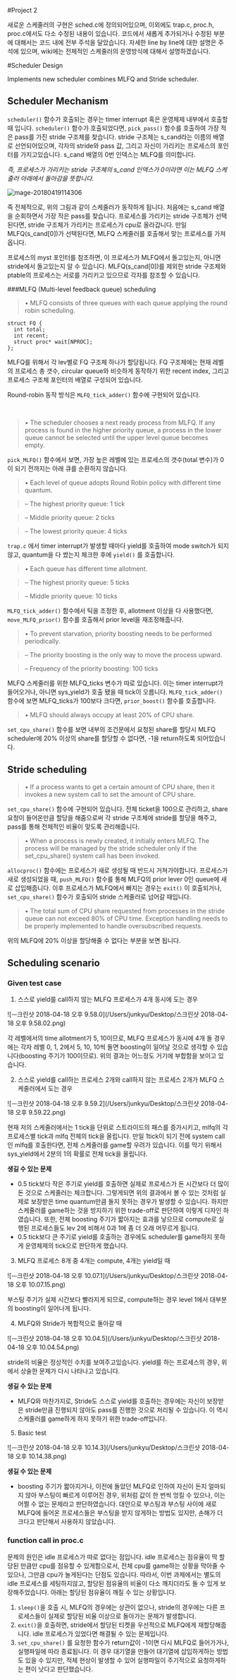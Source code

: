 #Project 2

 새로운 스케줄러의 구현은 sched.c에 정의되어있으며, 이외에도 trap.c, proc.h, proc.c에서도 다소 수정된 내용이 있습니다. 코드에서 새롭게 추가되거나 수정된 부분에 대해서는 코드 내에 전부 주석을 달았습니다. 자세한 line by line에 대한 설명은 주석에 있으며, wiki에는 전체적인 스케줄러의 운영방식에 대해서 설명하겠습니다.



#Scheduler Design

Implements new scheduler combines MLFQ and Stride scheduler.



## Scheduler Mechanism

`scheduler()` 함수가 호출되는 경우는 timer interrupt 혹은 운영체제 내부에서 호출할 때 입니다. `scheduler()` 함수가 호출되었다면, `pick_pass()` 함수를 호출하여 가장 적은 pass를 가진 stride 구조체를 찾습니다. stride 구조체는 s_cand라는 이름의 배열로 선언되어있으며, 각자의 stride와 pass 값, 그리고 자신이 가리키는 프로세스의 포인터를 가지고있습니다. s_cand 배열의 0번 인덱스는 MLFQ를 의미합니다. 

*즉, 프로세스가 가리키는 stride 구조체의 s_cand 인덱스가 0이라면 이는 MLFQ 스케줄러 아래에서 돌아감을 뜻합니다.*



![mage-20180419114306](/var/folders/nz/t32dtylx1rjdzqk01zvhs0gc0000gn/T/abnerworks.Typora/image-201804191143062.png)

즉 전체적으로, 위의 그림과 같이 스케줄러가 동작하게 됩니다. 처음에는 s_cand 배열을 순회하면서 가장 작은 pass를 찾습니다. 프로세스를 가리키는 stride 구조체가 선택된다면, stride 구조체가 가리키는 프로세스가 cpu로 올라갑니다. 만일 MLFQ(s_cand[0])가 선택된다면, MLFQ 스케줄러를 호출해서 맞는 프로세스를 가져옵니다. 

  

프로세스의 myst 포인터를 참조하면, 이 프로세스가 MLFQ에서 돌고있는지, 아니면 stride에서 돌고있는지 알 수 있습니다. MLFQ(s_cand[0])를 제외한 stride 구조체와 ptable의 프로세스는 서로를 가리키고 있으므로 각자를 참조할 수 있습니다.





###MLFQ (Multi-level feedback queue) scheduling

> • MLFQ consists of three queues with each queue applying the round robin scheduling.

```
struct FQ {
  int total;
  int recent;
  struct proc* wait[NPROC];
};
```

MLFQ를 위해서 각 lev별로 FQ 구조체 하나가 할당됩니다. FQ 구조체에는 현재 레벨의 프로세스 총 갯수, circular queue와 비슷하게 동작하기 위한 recent index, 그리고 프로세스 구조체 포인터의 배열로 구성되어 있습니다.

Round-robin 동작 방식은 `MLFQ_tick_adder()` 함수에 구현되어 있습니다.

​     

> • The scheduler chooses a next ready process from MLFQ. If any process is found in the higher priority queue, a process in the lower queue cannot be selected until the upper level queue becomes empty.

   

 `pick_MLFQ()` 함수에서 보면, 가장 높은 레벨에 있는 프로세스의 갯수(total 변수)가 0이 되기 전까지는 아래 큐를 순환하지 않습니다.

   

> • Each level of queue adopts Round Robin policy with different time quantum.

> – The highest priority queue: 1 tick

> – Middle priority queue: 2 ticks

> – The lowest priority queue: 4 ticks

  

`trap.c` 에서 timer interrupt가 발생할 때마다 yield를 호출하여 mode switch가 되지 않고, quantum을 다 썼는지 체크한 후에 `yield()` 를 호출합니다.



> • Each queue has different time allotment.

> – The highest priority queue: 5 ticks

> – Middle priority queue: 10 ticks



`MLFQ_tick_adder()` 함수에서 틱을 조정한 후, allotment 이상을 다 사용했다면, `move_MLFQ_prior()` 함수를 호출해서 prior level을 재조정해줍니다.

   

> • To prevent starvation, priority boosting needs to be performed periodically.

> – The priority boosting is the only way to move the process upward.

> – Frequency of the priority boosting: 100 ticks



MLFQ 스케줄러를 위한 MLFQ_ticks 변수가 따로 있습니다. 이는 timer interrupt가 들어오거나, 아니면 sys_yield가 호출 됐을 때 tick이 오릅니다. `MLFQ_tick_adder()` 함수에 보면 MLFQ_ticks가 100보다 크다면, `prior_boost()` 함수를 호출합니다.

   

> • MLFQ should always occupy at least 20% of CPU share.

  

`set_cpu_share()` 함수를 보면 내부의 조건문에서 요청된 share를 할당시 MLFQ scheduler에 20% 이상의 share를 할당할 수 없다면, -1을 return하도록 되어있습니다.



 ## Stride scheduling

> • If a process wants to get a certain amount of CPU share, then it invokes a new system call to set the amount of CPU share.

  

`set_cpu_share()` 함수에 구현되어 있습니다. 전체 ticket을 100으로 관리하고, share 요청이 들어온만큼 할당을 해줌으로써 각 stride 구조체에 stride를 할당을 해주고, pass를 통해 전체적인 비율이 맞도록 관리해줍니다.



> • When a process is newly created, it initially enters MLFQ. The process will be managed by the stride scheduler only if the set_cpu_share() system call has been invoked.

  

`allocproc()` 함수에는 프로세스가 새로 생성될 때 반드시 거쳐가야합니다. 프로세스가 새로 생성되었을 때, `push_MLFQ()` 함수를 통해 MLFQ의 prior lever 0인 queue에 새로 삽입해줍니다. 이후 프로세스가 MLFQ에서 빠지는 경우는 `exit()` 이 호출되거나, `set_cpu_share()` 함수가 호출되어 stride 스케줄러로 넘어갈 때입니다.

  

> • The total sum of CPU share requested from processes in the stride queue can not exceed 80% of CPU time. Exception handling needs to be properly implemented to handle oversubscribed requests.

  

위의 MLFQ에 20% 이상을 할당해줄 수 없다는 부분을 보면 됩니다.



## Scheduling scenario

### Given test case

1. 스스로 yield를 call하지 않는 MLFQ 프로세스가 4개 동시에 도는 경우

![ᅳ크린샷 2018-04-18 오후 9.58.0](/Users/junkyu/Desktop/스크린샷 2018-04-18 오후 9.58.02.png)

각 레벨에서의 time allotment가 5, 10이므로, MLFQ 프로세스가 동시에 4개 돌 경우에는 각자 레벨 0, 1, 2에서 5, 10, 10씩 돌면 boosting이 일어날 것으로 생각할 수 있습니다(boosting 주기가 100이므로). 위의 결과는 어느정도 거기에 부합함을 보이고 있습니다.

2. 스스로 yield를 call하는 프로세스 2개와 call하지 않는 프로세스 2개가 MLFQ 스케줄러에서 도는 경우

![ᅳ크린샷 2018-04-18 오후 9.59.2](/Users/junkyu/Desktop/스크린샷 2018-04-18 오후 9.59.22.png)

현재 저의 스케줄러에서는 1 tick을 단위로 스트라이드의 패스를 증가시키고, mlfq의 각 프로세스별 tick과 mlfq 전체의 tick을 올립니다. 만일 1tick이 되기 전에 system call인 mlfq를 호출한다면, 전체 스케줄러를 game할 우려가 있습니다. 이를 막기 위해서 sys_yield에서 2분의 1의 확률로 전체 tick을 올립니다. 

**생길 수 있는 문제**

- 0.5 tick보다 작은 주기로 yield를 호출하면 실제로 프로세스가 돈 시간보다 더 많이 돈 것으로 스케줄러는 체크합니다. 그렇게되면 위의 결과에서 볼 수 있는 것처럼 실제로 보장받은 time quantum만큼 돌지 못하는 경우가 발생할 수 있습니다. 하지만 스케줄러를 game하는 것을 방지하기 위한 trade-off로 판단하여 이렇게 디자인 하였습니다. 또한, 전체 boosting 주기가 짧아지는 효과를 낳으므로 compute로 실행된 프로세스들도 lev 2에 비해서 0과 1에 좀 더 오래 머무르게 됩니다.
- 0.5 tick보다 큰 주기로 yield를 호출하는 경우에도 scheduler를 game하지 못하게 운영체제의 tick으로 판단하게 했습니다.

3. MLFQ 프로세스 8개 중 4개는 compute, 4개는 yield일 때

![ᅳ크린샷 2018-04-18 오후 10.07.1](/Users/junkyu/Desktop/스크린샷 2018-04-18 오후 10.07.15.png)

부스팅 주기가 실제 시간보다 빨라지게 되므로, compute하는 경우 level 1에서 대부분의 boosting이 일어나게 됩니다.

4. MLFQ와 Stride가 복합적으로 돌아갈 때

![ᅳ크린샷 2018-04-18 오후 10.04.5](/Users/junkyu/Desktop/스크린샷 2018-04-18 오후 10.04.54.png)

stride의 비율은 정상적인 수치를 보여주고있습니다. yield를 하는 프로세스의 경우, 위에서 상술한 문제가 다시 나타나고 있습니다. 

**생길 수 있는 문제**

- MLFQ와 마찬가지로, Stride도 스스로 yield를 호출하는 경우에는 자신이 보장받은 stride만큼 진행되지 않아도 pass를 진행한 것으로 처리될 수 있습니다. 이 역시 스케줄러를 game하게 하지 못하기 위한 trade-off입니다.

5. Basic test

![ᅳ크린샷 2018-04-18 오후 10.14.3](/Users/junkyu/Desktop/스크린샷 2018-04-18 오후 10.14.38.png)



**생길 수 있는 문제**

- boosting 주기가 짧아지거나, 이전에 돌았던 MLFQ로 인하여 자신이 돈지 얼마되지 않아 부스팅이 빠르게 이루어진 경우, 위처럼 값이 한 번씩 엉킬 수 있으나, 이는 어쩔 수 없는 문제라고 판단하였습니다. 대안으로 부스팅과 부스팅 사이에 새로 MLFQ에 들어온 프로세스들은 부스팅을 받지 않게하는 방법도 있지만, 손해가 더 크다고 판단해서 사용하지 않았습니다.



### function call in proc.c

문제의 원인은 idle 프로세스가 따로 없다는 점입니다. idle 프로세스는 점유율이 딱 할당된 만큼만 cpu를 점유할 수 있게함으로서, 전체 cpu를 game하는 상황을 막아줄 수 있으나, 그만큼 cpu가 놀게된다는 단점도 있습니다. 따라서, 이번 과제에서는 별도의 idle 프로세스를 세팅하지않고, 할당된 점유율의 비율이 다소 깨지더라도 돌 수 있게 보장해주었습니다. 아래는 할당된 점유율이 깨질 수 있는 상황입니다.

1. `sleep()`을 호출 시, MLFQ의 경우에는 상관이 없으나, stride의 경우에는 다른 프로세스들이 실제로 할당된 비율 이상으로 돌아가는 문제가 발생합니다.
2. `exit()`을 호출하면, stride에서 할당된 티켓을 우선적으로 MLFQ에게 재할당해줍니다. idle 프로세스가 있었다면 해결될 수 있는 문제입니다.
3. `set_cpu_share()` 를 요청한 함수가 return값이 -1이면 다시 MLFQ로 들어가거나, 실행파일에 따라 종료됩니다. 이 경우 대기열을 만들어 대기열에 삽입하게하는 방법도 있을 수 있지만, 적체 현상이 발생할 수 있어 실행파일이 주기적으로 요청하게하는 편이 낫다고 판단했습니다.
